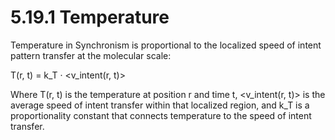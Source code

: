 # 5.19.1 Temperature

Temperature in Synchronism is proportional to the localized speed of
intent pattern transfer at the molecular scale:

T(r, t) = k_T · \<v_intent(r, t)\>

Where T(r, t) is the temperature at position r and time t, \<v_intent(r,
t)\> is the average speed of intent transfer within that localized
region, and k_T is a proportionality constant that connects temperature
to the speed of intent transfer.